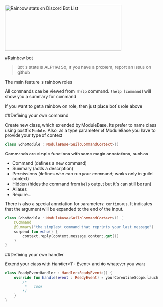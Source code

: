 <a href="https://discordbotlist.com/bots/481165004612173824">
    <img 
        width="380" 
        height="150" 
        src="https://discordbotlist.com/bots/481165004612173824/widget" 
        alt="Rainbow stats on Discord Bot List">
</a>

#Rainbow bot

>Bot\`s state is ALPHA! So, if you have a problem, report an issue on github

The main feature is rainbow roles

All commands can be viewed from `!help` command. `!help [command]` will show you a summary for command

If you want to get a rainbow on role, then just place bot\`s role above

##Defining your own command
 
Create new class, which extended by ModuleBase. Its prefer to name class using postfix `Module`.
Also, as a type parameter of ModuleBase you have to provide your type of context 
```kotlin
class EchoModule : ModuleBase<GuildCommandContext>()
``` 
Commands are simple functions with some magic annotations, such as 
* Command (defines a new command)
* Summary (adds a description)
* Permissions (defines who can run your command; works only in guild context)
* Hidden (hides the command from `help` output but it\`s can still be run)
* Aliases
* Require...

There is also a special annotation for parameters: `continuous`. 
It indicates that the argument will be expanded to the end of the input.

```kotlin
class EchoModule : ModuleBase<GuildCommandContext>() {
    @Command
    @Summary("the simplest command that reprints your last message")
    suspend fun echo() {
        context.reply(context.message.content.get())
    }
}
```

##Defining your own handler

Extend your class with Handler\<T : Event\> and do whatever you want
```kotlin
class ReadyEventHandler : Handler<ReadyEvent>() {
    override fun handle(event : ReadyEvent) = yourCoroutineScope.lauch {
        /*
         *   code
        */
    }
}
```